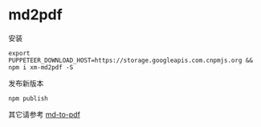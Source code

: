 # md2pdf

安装

```
export PUPPETEER_DOWNLOAD_HOST=https://storage.googleapis.com.cnpmjs.org && npm i xm-md2pdf -S
```

发布新版本

```
npm publish
```

其它请参考 [md-to-pdf](https://github.com/simonhaenisch/md-to-pdf)


